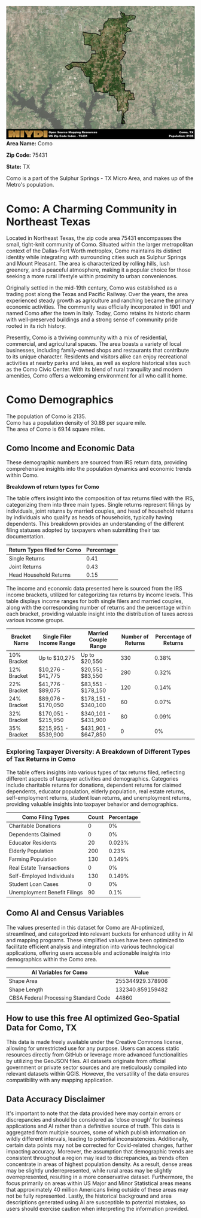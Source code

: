 ![Image Alt Text](../_images/75431.png)
**Area Name:** Como

**Zip Code:** 75431

**State:** TX

Como is a part of the Sulphur Springs - TX Micro Area, and makes up  of the Metro's population.  

# Como: A Charming Community in Northeast Texas  

Located in Northeast Texas, the zip code area 75431 encompasses the small, tight-knit community of Como. Situated within the larger metropolitan context of the Dallas-Fort Worth metroplex, Como maintains its distinct identity while integrating with surrounding cities such as Sulphur Springs and Mount Pleasant. The area is characterized by rolling hills, lush greenery, and a peaceful atmosphere, making it a popular choice for those seeking a more rural lifestyle within proximity to urban conveniences.

Originally settled in the mid-19th century, Como was established as a trading post along the Texas and Pacific Railway. Over the years, the area experienced steady growth as agriculture and ranching became the primary economic activities. The community was officially incorporated in 1901 and named Como after the town in Italy. Today, Como retains its historic charm with well-preserved buildings and a strong sense of community pride rooted in its rich history.

Presently, Como is a thriving community with a mix of residential, commercial, and agricultural spaces. The area boasts a variety of local businesses, including family-owned shops and restaurants that contribute to its unique character. Residents and visitors alike can enjoy recreational activities at nearby parks and lakes, as well as explore historical sites such as the Como Civic Center. With its blend of rural tranquility and modern amenities, Como offers a welcoming environment for all who call it home.

# Como Demographics

The population of Como is 2135.  
Como has a population density of 30.88 per square mile.  
The area of Como is 69.14 square miles.  

## Como Income and Economic Data

These demographic numbers are sourced from IRS return data, providing comprehensive insights into the population dynamics and economic trends within Como.

**Breakdown of return types for Como**

The table offers insight into the composition of tax returns filed with the IRS, categorizing them into three main types. Single returns represent filings by individuals, joint returns by married couples, and head of household returns by individuals who qualify as heads of households, typically having dependents. This breakdown provides an understanding of the different filing statuses adopted by taxpayers when submitting their tax documentation.

| Return Types filed for Como                              | Percentage          |
|----------------------------------------------------------|---------------------|
| Single Returns                                            | 0.41 |
| Joint Returns                                             | 0.43 |
| Head Household Returns                                    | 0.15 |

The income and economic data presented here is sourced from the IRS income brackets, utilized for categorizing tax returns by income levels. This table displays income ranges for both single filers and married couples, along with the corresponding number of returns and the percentage within each bracket, providing valuable insight into the distribution of taxes across various income groups.

| Bracket Name       | Single Filer Income Range | Married Couple Range | Number of Returns | Percentage of Returns |
|--------------------|----------------------------|----------------------|-------------------|-----------------------|
| 10% Bracket        | Up to $10,275              | Up to $20,550        | 330 | 0.38% |
| 12% Bracket        | $10,276 - $41,775          | $20,551 - $83,550    | 280 | 0.32% |
| 22% Bracket        | $41,776 - $89,075          | $83,551 - $178,150   | 120 | 0.14% |
| 24% Bracket        | $89,076 - $170,050         | $178,151 - $340,100  | 60 | 0.07% |
| 32% Bracket        | $170,051 - $215,950        | $340,101 - $431,900  | 80 | 0.09% |
| 35% Bracket        | $215,951 - $539,900        | $431,901 - $647,850  | 0 | 0% |

### Exploring Taxpayer Diversity: A Breakdown of Different Types of Tax Returns in Como

The table offers insights into various types of tax returns filed, reflecting different aspects of taxpayer activities and demographics. Categories include charitable returns for donations, dependent returns for claimed dependents, educator population, elderly population, real estate returns, self-employment returns, student loan returns, and unemployment returns, providing valuable insights into taxpayer behavior and demographics.

| Como Filing Types                    | Count | Percentage |
|--------------------------------------|-------|------------|
| Charitable Donations                 | 0 | 0% |
| Dependents Claimed                   | 0 | 0% |
| Educator Residents                   | 20 | 0.023% |
| Elderly Population                   | 200 | 0.23% |
| Farming Population                   | 130 | 0.149% |
| Real Estate Transactions             | 0 | 0% |
| Self-Employed Individuals            | 130 | 0.149% |
| Student Loan Cases                   | 0 | 0% |
| Unemployment Benefit Filings         | 90 | 0.1% |

## Como AI and Census Variables

The values presented in this dataset for Como are AI-optimized, streamlined, and categorized into relevant buckets for enhanced utility in AI and mapping programs. These simplified values have been optimized to facilitate efficient analysis and integration into various technological applications, offering users accessible and actionable insights into demographics within the Como area.

| AI Variables for Como | Value |
|-------------|-------|
| Shape Area | 255344929.378906 |
| Shape Length | 132340.859159482 |
| CBSA Federal Processing Standard Code | 44860 |

## How to use this free AI optimized Geo-Spatial Data for Como, TX

This data is made freely available under the Creative Commons license, allowing for unrestricted use for any purpose. Users can access static resources directly from GitHub or leverage more advanced functionalities by utilizing the GeoJSON files. All datasets originate from official government or private sector sources and are meticulously compiled into relevant datasets within QGIS. However, the versatility of the data ensures compatibility with any mapping application.

## Data Accuracy Disclaimer
It's important to note that the data provided here may contain errors or discrepancies and should be considered as 'close enough' for business applications and AI rather than a definitive source of truth. This data is aggregated from multiple sources, some of which publish information on wildly different intervals, leading to potential inconsistencies. Additionally, certain data points may not be corrected for Covid-related changes, further impacting accuracy. Moreover, the assumption that demographic trends are consistent throughout a region may lead to discrepancies, as trends often concentrate in areas of highest population density. As a result, dense areas may be slightly underrepresented, while rural areas may be slightly overrepresented, resulting in a more conservative dataset. Furthermore, the focus primarily on areas within US Major and Minor Statistical areas means that approximately 40 million Americans living outside of these areas may not be fully represented. Lastly, the historical background and area descriptions generated using AI are susceptible to potential mistakes, so users should exercise caution when interpreting the information provided.
